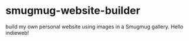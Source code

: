 smugmug-website-builder
=======================

build my own personal website using images in a Smugmug gallery. Hello indieweb!
